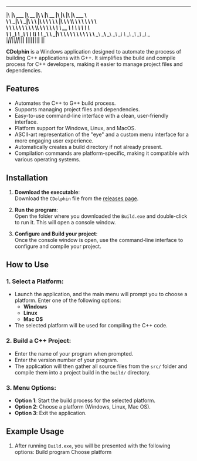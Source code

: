 
 ________  ________  ________  ___       ________  ___  ___  ___  ________      
|\   ____\|\   ___ \|\   __  \|\  \     |\   __  \|\  \|\  \|\  \|\   ___  \    
\ \  \___|\ \  \_|\ \ \  \|\  \ \  \    \ \  \|\  \ \  \\\  \ \  \ \  \\ \  \   
 \ \  \    \ \  \ \\ \ \  \\\  \ \  \    \ \   ____\ \   __  \ \  \ \  \\ \  \  
  \ \  \____\ \  \_\\ \ \  \\\  \ \  \____\ \  \___|\ \  \ \  \ \  \ \  \\ \  \ 
   \ \_______\ \_______\ \_______\ \_______\ \__\    \ \__\ \__\ \__\ \__\\ \__\
    \|_______|\|_______|\|_______|\|_______|\|__|     \|__|\|__|\|__|\|__| \|__|
                                                                                

**CDolphin** is a Windows application designed to automate the process of building C++ applications with G++. It simplifies the build and compile process for C++ developers, making it easier to manage project files and dependencies.

## Features

- Automates the C++ to G++ build process.
- Supports managing project files and dependencies.
- Easy-to-use command-line interface with a clean, user-friendly interface.
- Platform support for Windows, Linux, and MacOS.
- ASCII-art representation of the "eye" and a custom menu interface for a more engaging user experience.
- Automatically creates a build directory if not already present.
- Compilation commands are platform-specific, making it compatible with various operating systems.

## Installation

1. **Download the executable**:  
   Download the `CDolphin` file from the [releases page](https://github.com/AdDolphin/CDolphin/releases).

2. **Run the program**:  
   Open the folder where you downloaded the `Build.exe` and double-click to run it. This will open a console window.

3. **Configure and Build your project**:  
   Once the console window is open, use the command-line interface to configure and compile your project.

## How to Use

### 1. Select a Platform:
   - Launch the application, and the main menu will prompt you to choose a platform. Enter one of the following options:
     - **Windows**
     - **Linux**
     - **Mac OS**
   - The selected platform will be used for compiling the C++ code.

### 2. Build a C++ Project:
   - Enter the name of your program when prompted.
   - Enter the version number of your program.
   - The application will then gather all source files from the `src/` folder and compile them into a project build in the `build/` directory.

### 3. Menu Options:
   - **Option 1**: Start the build process for the selected platform.
   - **Option 2**: Choose a platform (Windows, Linux, Mac OS).
   - **Option 3**: Exit the application.

## Example Usage

1. After running `Build.exe`, you will be presented with the following options:
   Build program
   Choose platform
